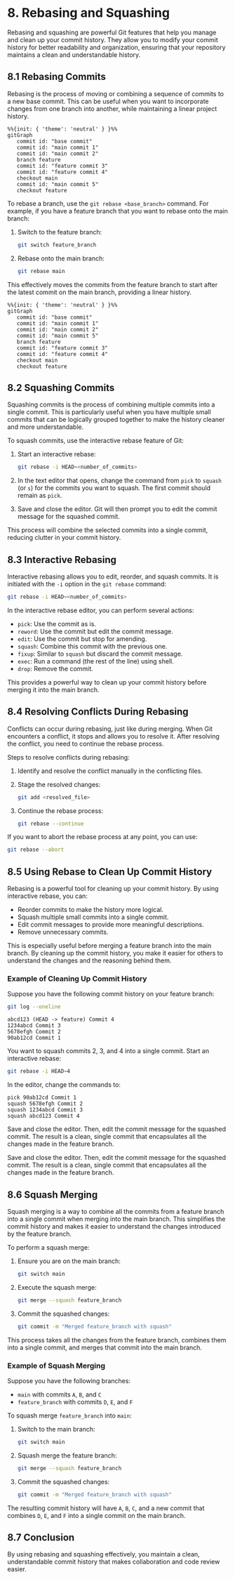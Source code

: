 # 8. Rebasing and Squashing

Rebasing and squashing are powerful Git features that help you manage and clean up your commit history. They allow you to modify your commit history for better readability and organization, ensuring that your repository maintains a clean and understandable history.

## 8.1 Rebasing Commits

Rebasing is the process of moving or combining a sequence of commits to a new base commit. This can be useful when you want to incorporate changes from one branch into another, while maintaining a linear project history.

```mermaid
%%{init: { 'theme': 'neutral' } }%%
gitGraph
   commit id: "base commit"
   commit id: "main commit 1"
   commit id: "main commit 2"
   branch feature
   commit id: "feature commit 3"
   commit id: "feature commit 4"
   checkout main
   commit id: "main commit 5"
   checkout feature
```

To rebase a branch, use the `git rebase <base_branch>` command. For example, if you have a feature branch that you want to rebase onto the main branch:

1. Switch to the feature branch:
    ```bash
    git switch feature_branch
    ```

2. Rebase onto the main branch:
    ```bash
    git rebase main
    ```

This effectively moves the commits from the feature branch to start after the latest commit on the main branch, providing a linear history.


```mermaid
%%{init: { 'theme': 'neutral' } }%%
gitGraph
   commit id: "base commit"
   commit id: "main commit 1"
   commit id: "main commit 2"
   commit id: "main commit 5"
   branch feature
   commit id: "feature commit 3"
   commit id: "feature commit 4"
   checkout main
   checkout feature
```

## 8.2 Squashing Commits

Squashing commits is the process of combining multiple commits into a single commit. This is particularly useful when you have multiple small commits that can be logically grouped together to make the history cleaner and more understandable.

To squash commits, use the interactive rebase feature of Git:

1. Start an interactive rebase:
    ```bash
    git rebase -i HEAD~<number_of_commits>
    ```

2. In the text editor that opens, change the command from `pick` to `squash` (or `s`) for the commits you want to squash. The first commit should remain as `pick`.

3. Save and close the editor. Git will then prompt you to edit the commit message for the squashed commit.

This process will combine the selected commits into a single commit, reducing clutter in your commit history.

## 8.3 Interactive Rebasing

Interactive rebasing allows you to edit, reorder, and squash commits. It is initiated with the `-i` option in the `git rebase` command:

```bash
git rebase -i HEAD~<number_of_commits>
```

In the interactive rebase editor, you can perform several actions:

- `pick`: Use the commit as is.
- `reword`: Use the commit but edit the commit message.
- `edit`: Use the commit but stop for amending.
- `squash`: Combine this commit with the previous one.
- `fixup`: Similar to `squash` but discard the commit message.
- `exec`: Run a command (the rest of the line) using shell.
- `drop`: Remove the commit.

This provides a powerful way to clean up your commit history before merging it into the main branch.

## 8.4 Resolving Conflicts During Rebasing

Conflicts can occur during rebasing, just like during merging. When Git encounters a conflict, it stops and allows you to resolve it. After resolving the conflict, you need to continue the rebase process.

Steps to resolve conflicts during rebasing:

1. Identify and resolve the conflict manually in the conflicting files.
2. Stage the resolved changes:
    ```bash
    git add <resolved_file>
    ```

3. Continue the rebase process:
    ```bash
    git rebase --continue
    ```

If you want to abort the rebase process at any point, you can use:
```bash
git rebase --abort
```

## 8.5 Using Rebase to Clean Up Commit History

Rebasing is a powerful tool for cleaning up your commit history. By using interactive rebase, you can:

- Reorder commits to make the history more logical.
- Squash multiple small commits into a single commit.
- Edit commit messages to provide more meaningful descriptions.
- Remove unnecessary commits.

This is especially useful before merging a feature branch into the main branch. By cleaning up the commit history, you make it easier for others to understand the changes and the reasoning behind them.

### Example of Cleaning Up Commit History

Suppose you have the following commit history on your feature branch:

```bash
git log --oneline
```

```
abcd123 (HEAD -> feature) Commit 4
1234abcd Commit 3
5678efgh Commit 2
90ab12cd Commit 1
```

You want to squash commits 2, 3, and 4 into a single commit. Start an interactive rebase:

```bash
git rebase -i HEAD~4
```

In the editor, change the commands to:

```
pick 90ab12cd Commit 1
squash 5678efgh Commit 2
squash 1234abcd Commit 3
squash abcd123 Commit 4
```

Save and close the editor. Then, edit the commit message for the squashed commit. The result is a clean, single commit that encapsulates all the changes made in the feature branch.


Save and close the editor. Then, edit the commit message for the squashed commit. The result is a clean, single commit that encapsulates all the changes made in the feature branch.

## 8.6 Squash Merging

Squash merging is a way to combine all the commits from a feature branch into a single commit when merging into the main branch. This simplifies the commit history and makes it easier to understand the changes introduced by the feature branch.

To perform a squash merge:

1. Ensure you are on the main branch:
    ```bash
    git switch main
    ```

2. Execute the squash merge:
    ```bash
    git merge --squash feature_branch
    ```

3. Commit the squashed changes:
    ```bash
    git commit -m "Merged feature_branch with squash"
    ```

This process takes all the changes from the feature branch, combines them into a single commit, and merges that commit into the main branch.

### Example of Squash Merging

Suppose you have the following branches:

- `main` with commits `A`, `B`, and `C`
- `feature_branch` with commits `D`, `E`, and `F`

To squash merge `feature_branch` into `main`:

1. Switch to the main branch:
    ```bash
    git switch main
    ```

2. Squash merge the feature branch:
    ```bash
    git merge --squash feature_branch
    ```

3. Commit the squashed changes:
    ```bash
    git commit -m "Merged feature_branch with squash"
    ```

The resulting commit history will have `A`, `B`, `C`, and a new commit that combines `D`, `E`, and `F` into a single commit on the main branch.

## 8.7 Conclusion

By using rebasing and squashing effectively, you maintain a clean, understandable commit history that makes collaboration and code review easier.